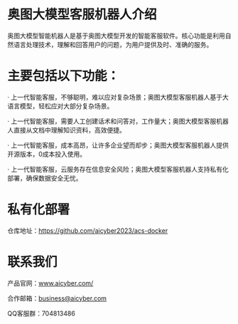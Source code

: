 # 奥图大模型客服机器人介绍
奥图大模型智能机器人是基于奥图大模型开发的智能客服软件。核心功能是利用自然语言处理技术，理解和回答用户的问题，为用户提供及时、准确的服务。

# 主要包括以下功能：
· 上一代智能客服，不够聪明，难以应对复杂场景；奥图大模型客服机器人基于大语言模型，轻松应对大部分复杂场景。

· 上一代智能客服，需要人工创建话术和问答对，工作量大；奥图大模型客服机器人直接从文档中理解知识资料，高效便捷。

· 上一代智能客服，成本高昂，让许多企业望而却步；奥图大模型客服机器人提供开源版本，0成本投入使用。

· 上一代智能客服，云服务存在信息安全风险；奥图大模型客服机器人支持私有化部署，确保数据安全无忧。


# 私有化部署

  仓库地址：https://github.com/aicyber2023/acs-docker

# 联系我们
产品官网：www.aicyber.com/

合作邮箱：business@aicyber.com

QQ客服群：704813486

<!--
**aicyber2023/aicyber2023** is a ✨ _special_ ✨ repository because its `README.md` (this file) appears on your GitHub profile.

Here are some ideas to get you started:

- 🔭 I’m currently working on ...
- 🌱 I’m currently learning ...
- 👯 I’m looking to collaborate on ...
- 🤔 I’m looking for help with ...
- 💬 Ask me about ...
- 📫 How to reach me: ...
- 😄 Pronouns: ...
- ⚡ Fun fact: ...
-->
